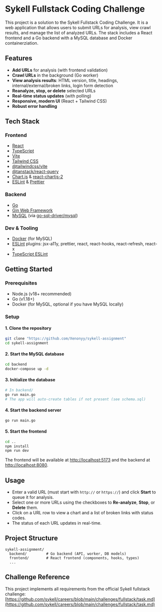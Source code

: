 # Sykell Fullstack Coding Challenge

This project is a solution to the Sykell Fullstack Coding Challenge. It is a web application that allows users to submit URLs for analysis, view crawl results, and manage the list of analyzed URLs. The stack includes a React frontend and a Go backend with a MySQL database and Docker containerziation.

## Features

- **Add URLs** for analysis (with frontend validation)
- **Crawl URLs** in the background (Go worker)
- **View analysis results**: HTML version, title, headings, internal/external/broken links, login form detection
- **Reanalyze, stop, or delete** selected URLs
- **Real-time status updates** (with polling)
- **Responsive, modern UI** (React + Tailwind CSS)
- **Robust error handling**

## Tech Stack

### Frontend

- [React](https://react.dev/)
- [TypeScript](https://www.typescriptlang.org/)
- [Vite](https://vitejs.dev/)
- [Tailwind CSS](https://tailwindcss.com/)
- [@tailwindcss/vite](https://www.npmjs.com/package/@tailwindcss/vite)
- [@tanstack/react-query](https://tanstack.com/query/latest)
- [Chart.js](https://www.chartjs.org/) & [react-chartjs-2](https://react-chartjs-2.js.org/)
- [ESLint](https://eslint.org/) & [Prettier](https://prettier.io/)

### Backend

- [Go](https://go.dev/)
- [Gin Web Framework](https://gin-gonic.com/)
- [MySQL](https://www.mysql.com/) (via [go-sql-driver/mysql](https://github.com/go-sql-driver/mysql))

### Dev & Tooling

- [Docker](https://www.docker.com/) (for MySQL)
- [ESLint](https://eslint.org/) plugins: jsx-a11y, prettier, react, react-hooks, react-refresh, react-x
- [TypeScript ESLint](https://typescript-eslint.io/)

## Getting Started

### Prerequisites

- Node.js (v18+ recommended)
- Go (v1.18+)
- Docker (for MySQL, optional if you have MySQL locally)

### Setup

#### 1. Clone the repository

```bash
git clone "https://github.com/Xenonyy/sykell-assignment"
cd sykell-assignment
```

#### 2. Start the MySQL database

```bash
cd backend
docker-compose up -d
```

#### 3. Initialize the database

```bash
# In backend/
go run main.go
# The app will auto-create tables if not present (see schema.sql)
```

#### 4. Start the backend server

```bash
go run main.go
```

#### 5. Start the frontend

```bash
cd ..
npm install
npm run dev
```

The frontend will be available at [http://localhost:5173](http://localhost:5173) and the backend at [http://localhost:8080](http://localhost:8080).

## Usage

- Enter a valid URL (must start with `http://` or `https://`) and click **Start** to queue it for analysis.
- Select one or more URLs using the checkboxes to **Re-analyze**, **Stop**, or **Delete** them.
- Click on a URL row to view a chart and a list of broken links with status codes.
- The status of each URL updates in real-time.

## Project Structure

```
sykell-assignment/
  backend/         # Go backend (API, worker, DB models)
  frontend/        # React frontend (components, hooks, types)
  ...
```

## Challenge Reference

This project implements all requirements from the official Sykell fullstack challenge:  
[https://github.com/sykell/careers/blob/main/challenges/fullstack/task.md](https://github.com/sykell/careers/blob/main/challenges/fullstack/task.md)

